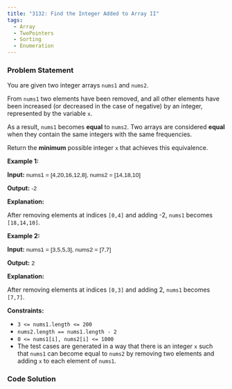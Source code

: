 ```yaml
---
title: "3132: Find the Integer Added to Array II"
tags:
  - Array
  - TwoPointers
  - Sorting
  - Enumeration
---
```

### Problem Statement

<p>You are given two integer arrays <code>nums1</code> and <code>nums2</code>.</p>

<p>From <code>nums1</code> two elements have been removed, and all other elements have been increased (or decreased in the case of negative) by an integer, represented by the variable <code>x</code>.</p>

<p>As a result, <code>nums1</code> becomes <strong>equal</strong> to <code>nums2</code>. Two arrays are considered <strong>equal</strong> when they contain the same integers with the same frequencies.</p>

<p>Return the <strong>minimum</strong> possible integer<em> </em><code>x</code><em> </em>that achieves this equivalence.</p>


<p><strong class="example">Example 1:</strong></p>

<div class="example-block">
<p><strong>Input:</strong> <span class="example-io" style="
    font-family: Menlo,sans-serif;
    font-size: 0.85rem;
">nums1 = [4,20,16,12,8], nums2 = [14,18,10]</span></p>

<p><strong>Output:</strong> <span class="example-io" style="
    font-family: Menlo,sans-serif;
    font-size: 0.85rem;
">-2</span></p>

<p><strong>Explanation:</strong></p>

<p>After removing elements at indices <code>[0,4]</code> and adding -2, <code>nums1</code> becomes <code>[18,14,10]</code>.</p>
</div>

<p><strong class="example">Example 2:</strong></p>

<div class="example-block">
<p><strong>Input:</strong> <span class="example-io" style="
    font-family: Menlo,sans-serif;
    font-size: 0.85rem;
">nums1 = [3,5,5,3], nums2 = [7,7]</span></p>

<p><strong>Output:</strong> <span class="example-io" style="
    font-family: Menlo,sans-serif;
    font-size: 0.85rem;
">2</span></p>

<p><strong>Explanation:</strong></p>

<p>After removing elements at indices <code>[0,3]</code> and adding 2, <code>nums1</code> becomes <code>[7,7]</code>.</p>
</div>


<p><strong>Constraints:</strong></p>

<ul>
	<li><code>3 &lt;= nums1.length &lt;= 200</code></li>
	<li><code>nums2.length == nums1.length - 2</code></li>
	<li><code>0 &lt;= nums1[i], nums2[i] &lt;= 1000</code></li>
	<li>The test cases are generated in a way that there is an integer <code>x</code> such that <code>nums1</code> can become equal to <code>nums2</code> by removing two elements and adding <code>x</code> to each element of <code>nums1</code>.</li>
</ul>


### Code Solution

```python

```
